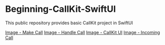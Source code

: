 # Beginning-CallKit-SwiftUI
This public repository provides basic CallKit project in SwiftUI

[Image - Make Call](./screenshots/makeCall.png)
[Image - Handle Call](./screenshots/handleCall.png)
[Image - CallKit UI](./screenshots/callkitUI.png)
[Image - Incoming Call](./screenshots/incomingCall.png)
